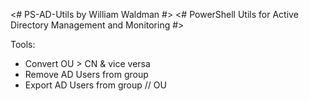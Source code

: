 <# PS-AD-Utils by William Waldman #>
<# PowerShell Utils for Active Directory Management and Monitoring #>

Tools:
  - Convert OU > CN & vice versa
  - Remove AD Users from group
  - Export AD Users from group // OU
